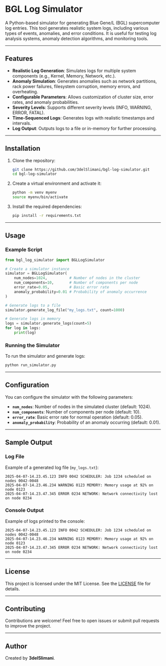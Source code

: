 # BGL Log Simulator

A Python-based simulator for generating Blue Gene/L (BGL) supercomputer log entries. This tool generates realistic system logs, including various types of events, anomalies, and error conditions. It is useful for testing log analysis systems, anomaly detection algorithms, and monitoring tools.

---

## Features

- **Realistic Log Generation**: Simulates logs for multiple system components (e.g., Kernel, Memory, Network, etc.).
- **Anomaly Simulation**: Generates anomalies such as network partitions, rack power failures, filesystem corruption, memory errors, and overheating.
- **Configurable Parameters**: Allows customization of cluster size, error rates, and anomaly probabilities.
- **Severity Levels**: Supports different severity levels (INFO, WARNING, ERROR, FATAL).
- **Time-Sequenced Logs**: Generates logs with realistic timestamps and intervals.
- **Log Output**: Outputs logs to a file or in-memory for further processing.

---

## Installation

1. Clone the repository:
   ```bash
   git clone https://github.com/3delSlimani/bgl-log-simulator.git
   cd bgl-log-simulator
   ```

2. Create a virtual environment and activate it:
   ```bash
   python -m venv myenv
   source myenv/bin/activate
   ```

3. Install the required dependencies:
   ```bash
   pip install -r requirements.txt
   ```

---

## Usage

### Example Script
```python
from bgl_log_simulator import BGLLogSimulator

# Create a simulator instance
simulator = BGLLogSimulator(
    num_nodes=1024,          # Number of nodes in the cluster
    num_components=10,       # Number of components per node
    error_rate=0.05,         # Basic error rate
    anomaly_probability=0.01 # Probability of anomaly occurrence
)

# Generate logs to a file
simulator.generate_log_file("my_logs.txt", count=1000)

# Generate logs in memory
logs = simulator.generate_logs(count=5)
for log in logs:
    print(log)
```

### Running the Simulator
To run the simulator and generate logs:
```bash
python run_simulator.py
```

---

## Configuration

You can configure the simulator with the following parameters:

- **`num_nodes`**: Number of nodes in the simulated cluster (default: 1024).
- **`num_components`**: Number of components per node (default: 10).
- **`error_rate`**: Basic error rate for normal operation (default: 0.05).
- **`anomaly_probability`**: Probability of an anomaly occurring (default: 0.01).

---

## Sample Output

### Log File
Example of a generated log file (`my_logs.txt`):
```
2025-04-07-14.23.45.123 INFO 0042 SCHEDULER: Job 1234 scheduled on nodes 0042-0048
2025-04-07-14.23.46.234 WARNING 0123 MEMORY: Memory usage at 92% on node 0123
2025-04-07-14.23.47.345 ERROR 0234 NETWORK: Network connectivity lost on node 0234
```

### Console Output
Example of logs printed to the console:
```
2025-04-07-14.23.45.123 INFO 0042 SCHEDULER: Job 1234 scheduled on nodes 0042-0048
2025-04-07-14.23.46.234 WARNING 0123 MEMORY: Memory usage at 92% on node 0123
2025-04-07-14.23.47.345 ERROR 0234 NETWORK: Network connectivity lost on node 0234
```

---

## License

This project is licensed under the MIT License. See the [LICENSE](LICENSE) file for details.

---

## Contributing

Contributions are welcome! Feel free to open issues or submit pull requests to improve the project.

---

## Author

Created by **3delSlimani**.
